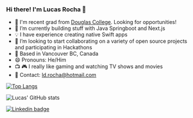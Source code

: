 ### Hi there! I'm Lucas Rocha 👋

- 🔭 I'm recent grad from [Douglas College](https://www.douglascollege.ca/). Looking for opportunities!
- 🌱 I’m currently building stuff with Java Springboot and Next.js
- 💡 I have experience creating native Swift apps
- 👯 I’m looking to start collaborating on a variety of open source projects and participating in Hackathons
- 📌 Based in Vancouver BC, Canada
- 😄 Pronouns: He/Him
- 📺 🎮 I really like gaming and watching TV shows and movies
- 📧 Contact: ld.rocha@hotmail.com



[![Top Langs](https://github-readme-stats.vercel.app/api/top-langs/?username=RochaLS&theme=outrun&layout=compact)](https://github.com/anuraghazra/github-readme-stats)

![Lucas' GitHub stats](https://github-readme-stats.vercel.app/api?username=RochaLS&count_private=true&show_icons=true&theme=outrun)

[![Linkedin badge](https://img.shields.io/badge/-Linkedin-blue?style=for-the-badge&logo=appveyor)](https://ca.linkedin.com/in/lucas-srocha)
 
